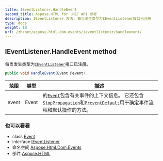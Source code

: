 ```yaml
---
title: IEventListener.HandleEvent
second_title: Aspose.HTML for .NET API 参考
description: IEventListener 方法. 每当发生类型为IEventListener接口已注册
type: docs
weight: 10
url: /zh/net/aspose.html.dom.events/ieventlistener/handleevent/
---
```

## IEventListener.HandleEvent method

每当发生类型为[`IEventListener`](../)接口已注册。

```csharp
public void HandleEvent(Event @event)
```

| 范围 | 类型 | 描述 |
| --- | --- | --- |
| event | Event | 的[`Event`](../../event/)包含有关事件的上下文信息。 它还包含[`StopPropagation`](../../event/stoppropagation/)和[`PreventDefault`](../../event/preventdefault/)用于确定事件流程和默认操作的方法。 |

### 也可以看看

* class [Event](../../event/)
* interface [IEventListener](../)
* 命名空间 [Aspose.Html.Dom.Events](../../ieventlistener/)
* 部件 [Aspose.HTML](../../../)


